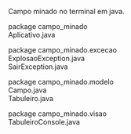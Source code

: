 Campo minado no terminal em java.   

package campo_minado  
      Aplicativo.java

package campo_minado.excecao  
      ExplosaoException.java  
      SairException.java  
  
package campo_minado.modelo  
      Campo.java  
      Tabuleiro.java  
  
package campo_minado.visao  
      TabuleiroConsole.java

